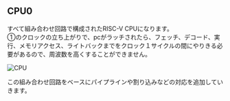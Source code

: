 ## CPU0 
すべて組み合わせ回路で構成されたRISC-V CPUになります。</br>
①のクロックの立ち上がりで、pcがラッチされたら、フェッチ、デコード、実行、メモリアクセス、ライトバックまでをクロック１サイクルの間にやりきる必要があるので、周波数を高くすることができません。</br>

![CPU](https://github.com/user-attachments/assets/1d2f70e2-3240-4293-a3cc-844e4b877f4e)


この組み合わせ回路をベースにパイプラインや割り込みなどの対応を追加していきます。

